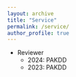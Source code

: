 ```yaml
---
layout: archive
title: "Service"
permalink: /service/
author_profile: true
---
```


* Reviewer
  * 2024: PAKDD 
  * 2023: PAKDD
